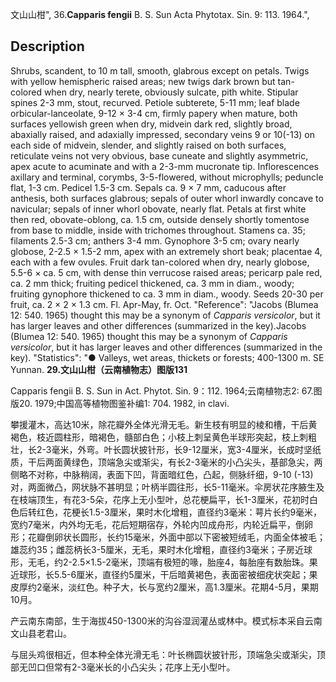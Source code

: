 文山山柑",
36.**Capparis fengii** B. S. Sun Acta Phytotax. Sin. 9: 113. 1964.",

## Description
Shrubs, scandent, to 10 m tall, smooth, glabrous except on petals. Twigs with yellow hemispheric raised areas; new twigs dark brown but tan-colored when dry, nearly terete, obviously sulcate, pith white. Stipular spines 2-3 mm, stout, recurved. Petiole subterete, 5-11 mm; leaf blade orbicular-lanceolate, 9-12 × 3-4 cm, firmly papery when mature, both surfaces yellowish green when dry, midvein dark red, slightly broad, abaxially raised, and adaxially impressed, secondary veins 9 or 10(-13) on each side of midvein, slender, and slightly raised on both surfaces, reticulate veins not very obvious, base cuneate and slightly asymmetric, apex acute to acuminate and with a 2-3-mm mucronate tip. Inflorescences axillary and terminal, corymbs, 3-5-flowered, without microphylls; peduncle flat, 1-3 cm. Pedicel 1.5-3 cm. Sepals ca. 9 × 7 mm, caducous after anthesis, both surfaces glabrous; sepals of outer whorl inwardly concave to navicular; sepals of inner whorl obovate, nearly flat. Petals at first white then red, obovate-oblong, ca. 1.5 cm, outside densely shortly tomentose from base to middle, inside with trichomes throughout. Stamens ca. 35; filaments 2.5-3 cm; anthers 3-4 mm. Gynophore 3-5 cm; ovary nearly globose, 2-2.5 × 1.5-2 mm, apex with an extremely short beak; placentae 4, each with a few ovules. Fruit dark tan-colored when dry, nearly globose, 5.5-6 × ca. 5 cm, with dense thin verrucose raised areas; pericarp pale red, ca. 2 mm thick; fruiting pedicel thickened, ca. 3 mm in diam., woody; fruiting gynophore thickened to ca. 3 mm in diam., woody. Seeds 20-30 per fruit, ca. 2 × 2 × 1.3 cm. Fl. Apr-May, fr. Oct.
  "Reference": "Jacobs (Blumea 12: 540. 1965) thought this may be a synonym of *Capparis versicolor*, but it has larger leaves and other differences (summarized in the key).Jacobs (Blumea 12: 540. 1965) thought this may be a synonym of *Capparis versicolor*, but it has larger leaves and other differences (summarized in the key).
  "Statistics": "● Valleys, wet areas, thickets or forests; 400-1300 m. SE Yunnan.
**29.文山山柑（云南植物志）图版131**

Capparis fengii B. S. Sun in Act. Phytot. Sin. 9：112. 1964;云南植物志2: 67.图版20. 1979;中国高等植物图鉴补编1: 704. 1982, in clavi.

攀援灌木，高达10米，除花瓣外全体光滑无毛。新生枝有明显的棱和槽，干后黄褐色，枝近圆柱形，暗褐色，髓部白色；小枝上刺呈黄色半球形突起，枝上刺粗壮，长2-3毫米，外弯。叶长圆状披针形，长9-12厘米，宽3-4厘米，长成时坚纸质，干后两面黄绿色，顶端急尖或渐尖，有长2-3毫米的小凸尖头，基部急尖，两侧略不对称，中脉稍阔，表面下凹，背面暗红色，凸起，侧脉纤细，9-10 (-13)对，两面微凸，网状脉不甚明显；叶柄半圆往形，长5-11毫米。伞房状花序腋生及在枝端顶生，有花3-5朵，花序上无小型叶，总花梗扁平，长1-3厘米，花初时白色后转红色，花梗长1.5-3厘米，果时木化增粗，直径约3毫米：萼片长约9毫米，宽约7毫米，内外均无毛，花后短期宿存，外轮内凹成舟形，内轮近扁平，倒卵形；花瓣倒卵状长圆形，长约15毫米，外面中部以下密被短绒毛，内面全体被毛；雄蕊约35；雌蕊柄长3-5厘米，无毛，果时木化增粗，直径约3毫米；子房近球形，无毛，约2-2.5×1.5-2毫米，顶端有极短的喙，胎座4，每胎座有数胎珠。果近球形，长5.5-6厘米，直径约5厘米，干后暗黄褐色，表面密被细疣状突起；果皮厚约2毫米，淡红色。种子大，长与宽约2厘米，高1.3厘米。花期4-5月，果期10月。

产云南东南部，生于海拔450-1300米的沟谷湿润灌丛或林中。模式标本采自云南文山县老君山。

与屈头鸡很相近，但本种全体光滑无毛：叶长椭圆状披针形，顶端急尖或渐尖，顶部无凹口但常有2-3毫米长的小凸尖头；花序上无小型叶。
